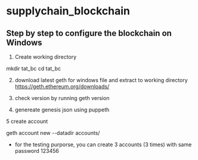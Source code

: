 # supplychain_blockchain

## Step by step to configure the blockchain on Windows

1. Create working directory

mkdir tat_bc
cd tat_bc

2. download latest geth for windows file and extract to working directory
https://geth.ethereum.org/downloads/

3. check version by running
geth version

4. genereate genesis json using puppeth

5 create account

geth account new --datadir accounts/

* for the testing purporse, you can create 3 accounts (3 times) with same password 123456


